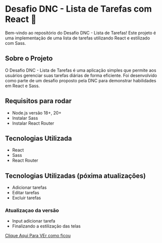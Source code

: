 # Desafio DNC - Lista de Tarefas com React 🚀

Bem-vindo ao repositório do Desafio DNC - Lista de Tarefas! Este projeto é uma implementação de uma lista de tarefas utilizando React e estilizado com Sass.

## Sobre o Projeto

O Desafio DNC - Lista de Tarefas é uma aplicação simples que permite aos usuários gerenciar suas tarefas diárias de forma eficiente. Foi desenvolvido como parte de um desafio proposto pela DNC para demonstrar habilidades em React e Sass.

## Requisitos para rodar 

- Node.js versão 18+, 20+
- Instalar Sass
- Instalar React Router

## Tecnologias Utilizada

- React
- Sass
- React Router

## Tecnologias Utilizadas (póxima atualizações)

- Adicionar tarefas
- Editar tarefas
- Excluir tarefas
  
### Atualizaçao da versão
- Input adicionar tarefa
- Finalizando a estilização das telas


[Clique Aqui Para VEr como ficou](https://gerenciador-de-tarefaa.vercel.app/)